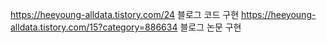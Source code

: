 https://heeyoung-alldata.tistory.com/24 블로그 코드 구현
https://heeyoung-alldata.tistory.com/15?category=886634  블로그 논문 구현

